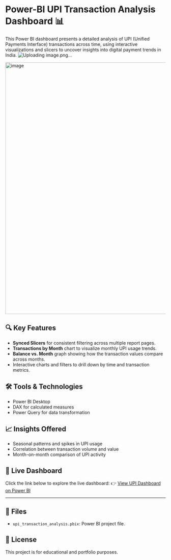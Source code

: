 # Power-BI UPI Transaction Analysis Dashboard 📊

This Power BI dashboard presents a detailed analysis of UPI (Unified Payments Interface) transactions across time, using interactive visualizations and slicers to uncover insights into digital payment trends in India.
![Uploading image.png…]()

<img width="1407" height="790" alt="image" src="https://github.com/user-attachments/assets/84c3b95e-6dde-4231-8233-7fc41598e0f3" />



## 🔍 Key Features

- **Synced Slicers** for consistent filtering across multiple report pages.
- **Transactions by Month** chart to visualize monthly UPI usage trends.
- **Balance vs. Month** graph showing how the transaction values compare across months.
- Interactive charts and filters to drill down by time and transaction metrics.

## 🛠 Tools & Technologies

- Power BI Desktop
- DAX for calculated measures
- Power Query for data transformation

## 📈 Insights Offered

- Seasonal patterns and spikes in UPI usage
- Correlation between transaction volume and value
- Month-on-month comparison of UPI activity

## 🔗 Live Dashboard

Click the link below to explore the live dashboard:
👉 [View UPI Dashboard on Power BI](https://app.powerbi.com/links/Xcz1BmYwCz?ctid=e09c6192-2b83-4585-8c44-13d4e615579b&pbi_source=linkShare)

---

## 📁 Files

- `upi_transaction_analysis.pbix`: Power BI project file.

## 📄 License

This project is for educational and portfolio purposes.
